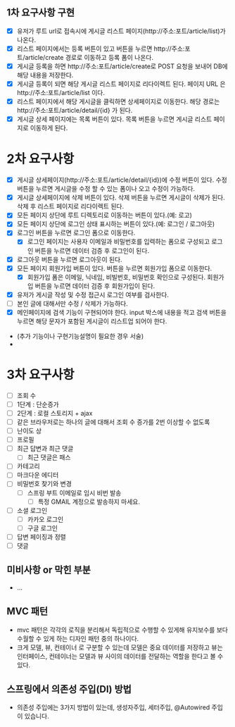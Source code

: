 ## 1차 요구사항 구현
- [x] 유저가 루트 url로 접속시에 게시글 리스트 페이지(http://주소:포트/article/list)가 나온다.
- [x] 리스트 페이지에서는 등록 버튼이 있고 버튼을 누르면 http://주소:포트/article/create 경로로 이동하고 등록 폼이 나온다.
- [x] 게시글 등록을 하면 http://주소:포트/article/create로 POST 요청을 보내어 DB에 해당 내용을 저장한다.
- [x] 게시글 등록이 되면 해당 게시글 리스트 페이지로 리다이렉트 된다. 페이지 URL 은 http://주소:포트/article/list 이다.
- [x] 리스트 페이지에서 해당 게시글을 클릭하면 상세페이지로 이동한다. 해당 경로는 http://주소:포트/article/detail/{id} 가 된다.
- [x] 게시글 상세 페이지에는 목록 버튼이 있다. 목록 버튼을 누르면 게시글 리스트 페이지로 이동하게 된다.

# 2차 요구사항
- [x] 게시글 상세페이지(http://주소:포트/article/detail/{id})에 수정 버튼이 있다. 수정 버튼을 누르면 게시글을 수정 할 수 있는 폼이나 오고 수정이 가능하다.
- [x] 게시글 상세페이지에 삭제 버튼이 있다. 삭제 버튼을 누르면 게시글이 삭제가 된다. 삭제 후 리스트 페이지로 리다이렉트 된다.
- [x] 모든 페이지 상단에 루트 디렉토리로 이동하는 버튼이 있다.(예: 로고)
- [x] 모든 페이지 상단에 로그인 상태 표시하는 버튼이 있다.(예: 로그인 / 로그아웃)
- [x] 로그인 버튼을 누르면 로그인 폼으로 이동한다.
    - [x] 로그인 페이지는 사용자 이메일과 비밀번호를 입력하는 폼으로 구성되고 로그인 버튼을 누르면 데이터 검증 후 로그인이 된다.
- [x] 로그아웃 버튼을 누르면 로그아웃이 된다.
- [x] 모든 페이지 회원가입 버튼이 있다. 버튼을 누르면 회원가입 폼으로 이동한다.
    - [x] 회원가입 폼은 이메일, 닉네임, 비빌번호, 비밀번호 확인으로 구성된다. 회원가입 버튼을 누르면 데이터 검증 후 회원가입이 된다.
- [x] 유저가 게시글 작성 및 수정  접근시 로그인 여부를 검사한다.
- [ ] 본인 글에 대해서만 수정 / 삭제가 가능하다.
- [x] 메인페이지에 검색 기능이 구현되어야 한다. input 박스에 내용을 적고 검색 버튼을 누르면 해당 문자가 포함된 게시글이 리스트업 되어야 한다.
- (추가 기능이나 구현기능설명이 필요한 경우 서술)
- 
# 3차 요구사항
- [ ] 조회 수
- [ ] 1단계 : 단순증가
- [ ] 2단계 : 로컬 스토리지 + ajax
- [ ] 같은 브라우저로는 하나의 글에 대해서 조회 수 증가를 2번 이상할 수 없도록
- [ ] 난이도 상
- [ ] 프로필
- [ ] 최근 답변과 최근 댓글
	- [ ] 최근 댓글은 패스
- [ ] 카테고리
- [ ] 마크다운 에디터
- [ ] 비밀번호 찾기와 변경
	- [ ] 스프링 부트 이메일로 임시 비번 발송
		- [ ] 특정 GMAIL 계정으로 발송하지 마세요.
- [ ] 소셜 로그인
	- [ ] 카카오 로그인
	- [ ] 구글 로그인
- [ ] 답변 페이징과 정렬
- [ ] 댓글

## 미비사항 or 막힌 부분
- ...


## MVC 패턴
- mvc 패턴은 각각의 로직을 분리해서 독립적으로 수행할 수 있게해 유지보수를 보다 수월할 수 있게 하는 디자인 패턴 중의 하나이다.
- 크게 모델, 뷰, 컨테이너 로 구분할 수 있는데 모델은 중요 데이터를 저장하고 뷰는 인터페이스, 컨테이너는 모델과 뷰 사이의 데이터를 전달하는 역할을 한다고 볼 수 있다.

## 스프링에서 의존성 주입(DI) 방법
- 의존성 주입에는 3가지 방법이 있는데, 생성자주입, 세터주입, @Autowired 주입 이 있습니다.